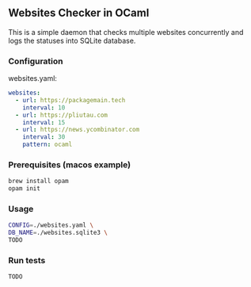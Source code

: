 ## Websites Checker in OCaml

This is a simple daemon that checks multiple websites concurrently and logs the statuses into SQLite database.

### Configuration

websites.yaml:

```yaml
websites:
  - url: https://packagemain.tech
    interval: 10
  - url: https://pliutau.com
    interval: 15
  - url: https://news.ycombinator.com
    interval: 30
    pattern: ocaml
```

### Prerequisites (macos example)

```bash
brew install opam
opam init
```

### Usage

```bash
CONFIG=./websites.yaml \
DB_NAME=./websites.sqlite3 \
TODO
```

### Run tests

```bash
TODO
```
